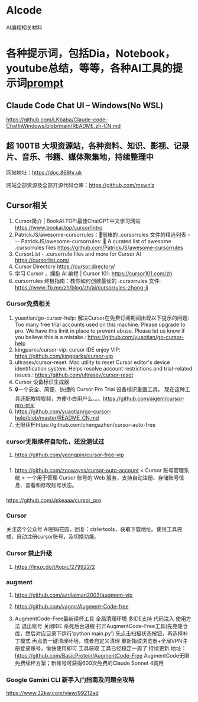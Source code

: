 # AIcode
AI编程相关材料

# 各种提示词，包括Dia，Notebook，youtube总结，等等，各种AI工具的提示词[prompt](prompt.md)

## Claude Code Chat UI – Windows(No WSL)
https://github.com/LKbaba/Claude-code-ChatInWindows/blob/main/README.zh-CN.md

## 超 100TB 大坝资源站，各种资料、知识、影视、记录片、音乐、书籍、媒体聚集地，持续整理中

网站地址：https://doc.869hr.uk 

网站全部资源及全部开源代码仓库：https://github.com/mswnlz

## Cursor相关
1. Cursor简介 | BookAI.TOP:最佳ChatGPT中文学习网站 https://www.bookai.top/cursor/intro
2. PatrickJS/awesome-cursorrules：📄很棒的 .cursorrules 文件的精选列表 --- PatrickJS/awesome-cursorrules: 📄 A curated list of awesome .cursorrules files https://github.com/PatrickJS/awesome-cursorrules
3. CursorList - .cursorrule files and more for Cursor AI https://cursorlist.com/
4. Cursor Directory https://cursor.directory/
5. 学习 Cursor ，拥抱 AI 编程 | Cursor 101: https://cursor101.com/zh
6. cursorrules 终极指南：教你如何创建最优的 .cursorrules 文件: https://www.ifb.me/zh/blog/zh/ai/cursorrules-zhong-ji


### Cursor免费相关
1. yuaotian/go-cursor-help: 解决Cursor在免费订阅期间出现以下提示的问题: Too many free trial accounts used on this machine. Please upgrade to pro. We have this limit in place to prevent abuse. Please let us know if you believe this is a mistake.: https://github.com/yuaotian/go-cursor-help
2. kingparks/cursor-vip: cursor IDE enjoy VIP: https://github.com/kingparks/cursor-vip
3. ultrasev/cursor-reset: Mac utility to reset Cursor editor's device identification system. Helps resolve account restrictions and trial-related issues.: https://github.com/ultrasev/cursor-reset
4. Cursor 设备标识生成器
  1. 🔒一个安全、简便、快捷的 Cursor Pro Trial 设备标识重置工具。 现在这种工具还配教程视频，方便小白用户么。。。https://github.com/aigem/cursor-pro-trial
  2. https://github.com/yuaotian/go-cursor-help/blob/master/README_CN.md
5. 无限续杯https://github.com/chengazhen/cursor-auto-free


### cursor无限续杯自动化，还没测试过
1. https://github.com/yeongpin/cursor-free-vip

###
1. https://github.com/zoowayss/cursor-auto-account
< Cursor 账号管理系统 >
一个用于管理 Cursor 账号的 Web 服务，支持自动注册、存储账号信息、查看和修改账号状态。

###
https://github.com/Jskeaaa/cursor_pro


### Cursor 

关注这个公众号 AI密码花园，回复：ctrlertools，获取下载地址。使用工具完成，自动注册cursor账号，及切换功能。


### Cursor 禁止升级
1. https://linux.do/t/topic/279922/2

### augment
1. https://github.com/azrilaiman2003/augment-vip

2. https://github.com/vagmr/Augment-Code-free
3. AugmentCode-Free最新续杯工具
     全局清理环境
     多IDE支持
      代码注入
    使用方法
      退出账号
      关闭IDE
      杀死后台进程
      打开AugmentCode-Free工具(先克隆仓库，然后对应目录下运行’python main.py’)
      先点击扫描状态按钮，再选择补丁模式
      再点击一键清理环境，或者自定义清理
      重新指纹浏览器+全局VPN注册登录账号，愉快使用即可
    工具获取
      工具已经稳定一周了
      持续更新
    地址： https://github.com/BasicProtein/AugmentCode-Free  AugmentCode无限免费续杯方案；新账号可获得600次免费的Claude Sonnet 4调用

### Google Gemini CLI 新手入门指南及问题全攻略
https://www.32kw.com/view/99212ad
